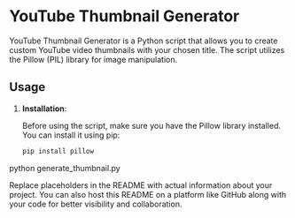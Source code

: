# YouTube Thumbnail Generator

YouTube Thumbnail Generator is a Python script that allows you to create custom YouTube video thumbnails with your chosen title. The script utilizes the Pillow (PIL) library for image manipulation.

## Usage

1. **Installation**:

   Before using the script, make sure you have the Pillow library installed. You can install it using pip:

   ```bash
   pip install pillow
python generate_thumbnail.py

Replace placeholders in the README with actual information about your project. You can also host this README on a platform like GitHub along with your code for better visibility and collaboration.
